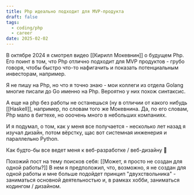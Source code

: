```yaml
---
title: Php идеально подходит для MVP-продукта
draft: false
tags:
  - coding/php
  - career
date: 2025-02-02
---
```

В октябре 2024 я смотрел видео [[Кирилл Мокевнин]] о будущем Php. 
Его поинт в том, что Php отлично подходит для MVP продуктов - грубо говоря, чтобы быстро что-то нафигачить и показать потенциальным инвесторам, например.

Я не пишу на Php, но что я точно знаю - мои коллеги из отдела Golang многие писали до Go именно на Php. Вероятно у них похож синтаксис. 

А еще на php без работы не останешься (ну в отличии от какого нибудь [[Haskell]], например, по словам того же Мокевнина. Да, по его словам, Php мало в бигтехе, но ооочень много в небольших компаниях.

И я подумал, о том, как у меня все получается - несколько лет назад я изучал дизайн, потом вёрстку, щас вот системная инженерия и параллельно Python.


Как будто-бы все ведет меня к веб-разработке / веб-дизайну 🤔

Похожий пост на тему поисков себя: [[Может, я просто не создан для одной работы?]]
В нем я предположил, что, возможно, я не создан для одной работы и мне больше подойдет принцип "двухствольника" - заниматься основной деятельностью и, в рамках хобби, заниматься кодингом / дизайном.
